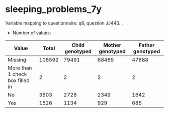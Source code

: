 # sleeping_problems_7y
Variable mapping to questionnaire: q8, question JJ443.
.
- Number of values:

| Value | Total | Child genotyped | Mother genotyped | Father genotyped |
| ----- | ----- | --------------- | ---------------- | ---------------- |
| Missing | 108592 | 79491 | 68489 | 47888 |
| More than 1 check box filled in | 2 | 2 | 2 |2 |
| No | 3503 | 2728 | 2349 |1642 |
| Yes | 1526 | 1134 | 929 |686 |



